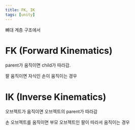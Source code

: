 ```yaml
---
title: FK, IK
tags: [unity]
---
```


뼈대 계층 구조에서

# FK (Forward Kinematics)

parent가 움직이면 child가 따라감.

팔 움직이면 자식인 손이 움직이는 경우


# IK (Inverse Kinematics)

오브젝트가 움직이면 오브젝트의 parent가 따라감

손 오브젝트를 움직이면 부모 오브젝트인 팔이 따라서 움직이는 경우